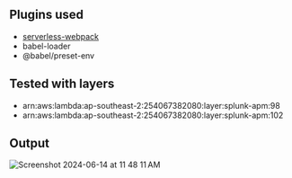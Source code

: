 ## Plugins used

- [serverless-webpack](https://github.com/serverless-heaven/serverless-webpack#example-with-babel) 
- babel-loader
- @babel/preset-env

## Tested with layers

- arn:aws:lambda:ap-southeast-2:254067382080:layer:splunk-apm:98
- arn:aws:lambda:ap-southeast-2:254067382080:layer:splunk-apm:102

## Output

  ![Screenshot 2024-06-14 at 11 48 11 AM](https://github.com/splunk/esm-intrumentation/assets/129915062/3ec85632-a07a-4c6f-a6b9-0a8c35621957)
